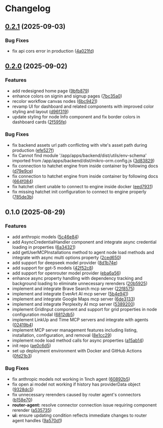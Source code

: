 # Changelog

## [0.2.1](https://github.com/dearzubi/floagenticai/compare/v0.2.0...v0.2.1) (2025-09-03)

### Bug Fixes

* fix api cors error in production ([4a021fd](https://github.com/dearzubi/floagenticai/commit/4a021fd1150a0244c97d00c232b4a9378ea6078f))

## [0.2.0](https://github.com/dearzubi/floagenticai/compare/v0.1.0...v0.2.0) (2025-09-02)

### Features

* add redesigned home page ([9bfb879](https://github.com/dearzubi/floagenticai/commit/9bfb8797db3f83d29dfa3f998b4f46492a8a327c))
* enhance colors on signin and signup pages ([7bc35a0](https://github.com/dearzubi/floagenticai/commit/7bc35a03eafcc80405546e303b7c37fe37e2a4a3))
* recolor workflow canvas nodes ([6bc9421](https://github.com/dearzubi/floagenticai/commit/6bc942169c3cbeee65930af4ff3877af03e1eb55))
* revamp UI for dashboard and related components with improved color styling and layout ([d96f319](https://github.com/dearzubi/floagenticai/commit/d96f3197ecc2b2b66c9b68add58112ed8477bb87))
* update styling for node Info component and fix border colors in dashboard cards ([2f595fe](https://github.com/dearzubi/floagenticai/commit/2f595febc441e5c5533b78cdc4d0008fdd94c90f))

### Bug Fixes

* fix backend assets url path conflicting with vite's asset path during production ([efe527f](https://github.com/dearzubi/floagenticai/commit/efe527f574d7dd600312b7b5802dcbc19c388500))
* fix Cannot find module '/app/apps/backend/dist/utils/env-schema' imported from /app/apps/backend/dist/mikro-orm.config.js ([3d83829](https://github.com/dearzubi/floagenticai/commit/3d8382953eca87272dc61f385298c4a8b93a9eeb))
* fix connection to hatchet engine from inside container by following docs ([d79e9ce](https://github.com/dearzubi/floagenticai/commit/d79e9ce4350de31d43a30a88addad05b8e587e3c))
* fix connection to hatchet engine from inside container by following docs ([664f084](https://github.com/dearzubi/floagenticai/commit/664f084749bf34dc9257a8573881aca823980797))
* fix hatchet client unable to connect to engine inside docker ([eed7931](https://github.com/dearzubi/floagenticai/commit/eed7931130f6757729141f1555aa14aa109618b7))
* fix missing hatchet init configuration to connect to engine properly ([785de3b](https://github.com/dearzubi/floagenticai/commit/785de3bdc66709ed6e7f07a604edea0485610fd1))

## 0.1.0 (2025-08-29)

### Features

* add anthropic models ([5c46e84](https://github.com/dearzubi/floagenticai/commit/5c46e84c382bc7533e81a0eb4d830753a083714d))
* add AsyncCredentialHandler component and integrate async credential loading in properties ([6a34321](https://github.com/dearzubi/floagenticai/commit/6a343218a5df0a7c604973fdf84f1a6dff6212f0))
* add getUserMCPInstallations method to agent node load methods and integrate with async multi options property ([2ced650](https://github.com/dearzubi/floagenticai/commit/2ced65004db537f273c1e47b2773f9936eb485a3))
* add support for deepseek model provider ([8d1b74e](https://github.com/dearzubi/floagenticai/commit/8d1b74e254563f265ba9796600a9387cc1c3a240))
* add support for gpt-5 models ([42f52c8](https://github.com/dearzubi/floagenticai/commit/42f52c800ec9ba0786290d9cff3fadc34c654b4b))
* add support for openrouter model provider ([eba6a56](https://github.com/dearzubi/floagenticai/commit/eba6a563a743fde3f7b576d06c80b7c67af7728e))
* enhance async property handling with dependency tracking and background loading to eliminate unnecessary rerenders ([20b5925](https://github.com/dearzubi/floagenticai/commit/20b5925d63308dda08c0a32fdbdd6028466b75cd))
* implement and integrate Brave Search mcp server ([22f8575](https://github.com/dearzubi/floagenticai/commit/22f857542efc0a09894571b93a78aa6b57a593d1))
* implement and integrate EverArt AI mcp server ([5b4e941](https://github.com/dearzubi/floagenticai/commit/5b4e94106d7c778aa4f559aecec4d7b53de97d61))
* implement and integrate Google Maps mcp server ([6de3133](https://github.com/dearzubi/floagenticai/commit/6de3133a5b806c449a56bb757a0db26d7de81bf5))
* implement and integrate Perplexity AI mcp server ([5389200](https://github.com/dearzubi/floagenticai/commit/53892005fa28786c68a82cb0d8837e28a27adb89))
* implement GridInput component and support for grid properties in node configuration modal ([6812db5](https://github.com/dearzubi/floagenticai/commit/6812db57300235db9f46066d9b125955fb51b682))
* implement LinkUp and Time MCP servers and integrate with agents ([02419b4](https://github.com/dearzubi/floagenticai/commit/02419b4cf14a540e0cc55e6953549bff4165aa91))
* implement MCP server management features including listing, installation, configuration, and removal ([8e1cc29](https://github.com/dearzubi/floagenticai/commit/8e1cc2911e484176d808b44f475f4f8a39f7c285))
* implement node load method calls for async properties ([a15ab14](https://github.com/dearzubi/floagenticai/commit/a15ab14409a753c7ffb19f4809194a2c7e696330))
* init repo ([ae0c6d5](https://github.com/dearzubi/floagenticai/commit/ae0c6d568feab467ccff517c193c8b21758e82d6))
* set up deployment environment with Docker and GitHub Actions ([0fd21b3](https://github.com/dearzubi/floagenticai/commit/0fd21b3a73cddfc94c0e7d8e152f45eae1bd8f02))

### Bug Fixes

* fix anthropic models not working in 1inch agent ([60892b5](https://github.com/dearzubi/floagenticai/commit/60892b5ff8f9ffae150d9425c741f270b36e41ad))
* fix open ai model not working if history has providerData object ([9328dc5](https://github.com/dearzubi/floagenticai/commit/9328dc5c3b2b4d85fb85336f11b1bf3745e108b1))
* fix unnecessary rerenders caused by router agent's connectors ([b158e70](https://github.com/dearzubi/floagenticai/commit/b158e70514dd66995cf0904ac7bb3d0a80cfcc17))
* **router-agent:** resolve connector connection issue requiring component rerender ([a535735](https://github.com/dearzubi/floagenticai/commit/a535735d016e2a1eefcee6e43ad33e1acb62cc28))
* **ui:** ensure updating condition reflects immediate changes to router agent handles ([9a570d1](https://github.com/dearzubi/floagenticai/commit/9a570d1ee95308e811c1732593a289f22fd34134))
